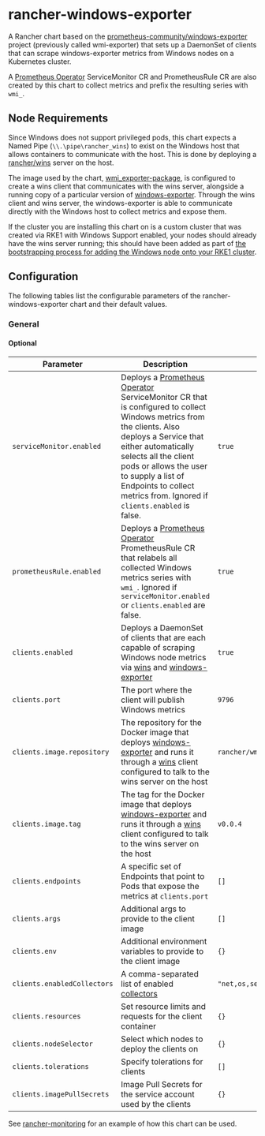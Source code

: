 # rancher-windows-exporter

A Rancher chart based on the [prometheus-community/windows-exporter](https://github.com/prometheus-community/windows_exporter) project (previously called wmi-exporter) that sets up a DaemonSet of clients that can scrape windows-exporter metrics from Windows nodes on a Kubernetes cluster.

A [Prometheus Operator](https://github.com/coreos/prometheus-operator) ServiceMonitor CR and PrometheusRule CR are also created by this chart to collect metrics and prefix the resulting series with `wmi_`.

## Node Requirements

Since Windows does not support privileged pods, this chart expects a Named Pipe (`\\.\pipe\rancher_wins`) to exist on the Windows host that allows containers to communicate with the host. This is done by deploying a [rancher/wins](https://github.com/rancher/wins) server on the host.

The image used by the chart, [wmi_exporter-package](https://github.com/rancher/wmi_exporter-package), is configured to create a wins client that communicates with the wins server, alongside a running copy of a particular version of [windows-exporter](https://github.com/prometheus-community/windows_exporter). Through the wins client and wins server, the windows-exporter is able to communicate directly with the Windows host to collect metrics and expose them.

If the cluster you are installing this chart on is a custom cluster that was created via RKE1 with Windows Support enabled, your nodes should already have the wins server running; this should have been added as part of [the bootstrapping process for adding the Windows node onto your RKE1 cluster](https://github.com/rancher/rancher/blob/master/package/windows/bootstrap.ps1).

## Configuration

The following tables list the configurable parameters of the rancher-windows-exporter chart and their default values.

### General

#### Optional
| Parameter | Description | Default |
| ----- | --------------- | -- |
| `serviceMonitor.enabled` | Deploys a [Prometheus Operator](https://github.com/coreos/prometheus-operator/blob/master/Documentation/api.md#servicemonitor) ServiceMonitor CR that is configured to collect Windows metrics from the clients. Also deploys a Service that either automatically selects all the client pods or allows the user to supply a list of Endpoints to collect metrics from. Ignored if `clients.enabled` is false. | `true` |
| `prometheusRule.enabled` | Deploys a [Prometheus Operator](https://github.com/coreos/prometheus-operator/blob/master/Documentation/api.md#servicemonitor) PrometheusRule CR that relabels all collected Windows metrics series with `wmi_`. Ignored if `serviceMonitor.enabled` or `clients.enabled` are false. | `true` |
| `clients.enabled` | Deploys a DaemonSet of clients that are each capable of scraping Windows node metrics via [wins](https://github.com/rancher/wins) and [windows-exporter](https://github.com/prometheus-community/windows_exporter) | `true` |
| `clients.port` |  The port where the client will publish Windows metrics | `9796` |
| `clients.image.repository` | The repository for the Docker image that deploys [windows-exporter](https://github.com/prometheus-community/windows_exporter) and runs it through a [wins](https://github.com/rancher/wins) client configured to talk to the wins server on the host | `rancher/wmi_exporter-package` |
| `clients.image.tag` | The tag for the Docker image that deploys [windows-exporter](https://github.com/prometheus-community/windows_exporter) and runs it through a [wins](https://github.com/rancher/wins) client configured to talk to the wins server on the host | `v0.0.4` |
| `clients.endpoints` | A specific set of Endpoints that point to Pods that expose the metrics at `clients.port` | `[]` |
| `clients.args` | Additional args to provide to the client image | `[]` |
| `clients.env` | Additional environment variables to provide to the client image | `{}` |
| `clients.enabledCollectors` | A comma-separated list of enabled [collectors](https://github.com/prometheus-community/windows_exporter#collectors) | `"net,os,service,system,cpu,cs,logical_disk,tcp,memory,container"` |
| `clients.resources` | Set resource limits and requests for the client container | `{}` |
| `clients.nodeSelector` | Select which nodes to deploy the clients on | `{}` |
| `clients.tolerations` | Specify tolerations for clients | `[]` |
| `clients.imagePullSecrets` | Image Pull Secrets for the service account used by the clients | `{}` |


See [rancher-monitoring](https://github.com/rancher/charts/tree/gh-pages/packages/rancher-monitoring) for an example of how this chart can be used.